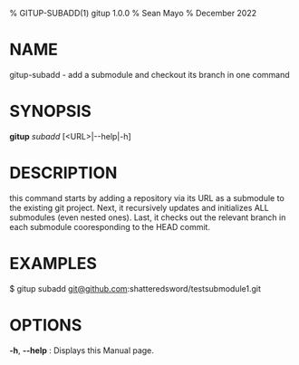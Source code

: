 % GITUP-SUBADD(1) gitup 1.0.0
% Sean Mayo
% December 2022

# NAME
gitup-subadd - add a submodule and checkout its branch in one command

# SYNOPSIS
**gitup** *subadd* \[<URL\>|-\-help|-h\]

# DESCRIPTION
this command starts by adding a repository via its URL as a submodule to the existing git project. Next, it recursively updates and initializes ALL submodules (even nested ones). Last, it checks out the relevant branch in each submodule cooresponding to the HEAD commit.

# EXAMPLES
$ gitup subadd git@github.com:shatteredsword/testsubmodule1.git

# OPTIONS
**-h**, **\-\-help**
: Displays this Manual page.
